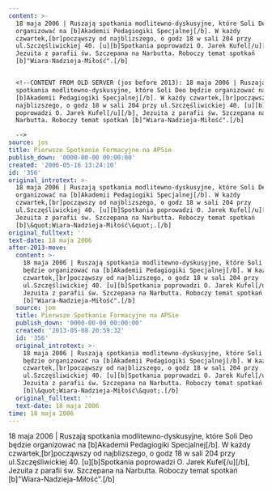 ```yaml
---
content: >-
  18 maja 2006 | Ruszają spotkania modlitewno-dyskusyjne, które Soli Deo będzie
  organizować na [b]Akademii Pedagiogiki Specjalnej[/b]. W każdy
  czwartek,[br]począwszy od najblizszego, o godz 18 w sali 204 przy
  ul.Szczęśliwickiej 40. [u][b]Spotkania poprowadzi O. Jarek Kufel[/u][/b],
  Jezuita z parafii św. Szczepana na Narbutta. Roboczy temat spotkań
  [b]"Wiara-Nadzieja-Miłość".[/b]


  <!--CONTENT FROM OLD SERVER (jos before 2013): 18 maja 2006 | Ruszają
  spotkania modlitewno-dyskusyjne, które Soli Deo będzie organizować na
  [b]Akademii Pedagiogiki Specjalnej[/b]. W każdy czwartek,[br]począwszy od
  najblizszego, o godz 18 w sali 204 przy ul.Szczęśliwickiej 40. [u][b]Spotkania
  poprowadzi O. Jarek Kufel[/u][/b], Jezuita z parafii św. Szczepana na
  Narbutta. Roboczy temat spotkań [b]"Wiara-Nadzieja-Miłość".[/b]

  -->
source: jos
title: Pierwsze Spotkanie Formacyjne na APSie
publish_down: '0000-00-00 00:00:00'
created: '2006-05-16 13:24:10'
id: '356'
original_introtext: >-
  18 maja 2006 | Ruszają spotkania modlitewno-dyskusyjne, które Soli Deo będzie
  organizować na [b]Akademii Pedagiogiki Specjalnej[/b]. W każdy
  czwartek,[br]począwszy od najblizszego, o godz 18 w sali 204 przy
  ul.Szczęśliwickiej 40. [u][b]Spotkania poprowadzi O. Jarek Kufel[/u][/b],
  Jezuita z parafii św. Szczepana na Narbutta. Roboczy temat spotkań
  [b]\&quot;Wiara-Nadzieja-Miłość\&quot;.[/b]
original_fulltext: ''
text-date: 18 maja 2006
after-2013-move:
  content: >-
    18 maja 2006 | Ruszają spotkania modlitewno-dyskusyjne, które Soli Deo
    będzie organizować na [b]Akademii Pedagiogiki Specjalnej[/b]. W każdy
    czwartek,[br]począwszy od najblizszego, o godz 18 w sali 204 przy
    ul.Szczęśliwickiej 40. [u][b]Spotkania poprowadzi O. Jarek Kufel[/u][/b],
    Jezuita z parafii św. Szczepana na Narbutta. Roboczy temat spotkań
    [b]"Wiara-Nadzieja-Miłość".[/b]
  source: jom
  title: Pierwsze Spotkanie Formacyjne na APSie
  publish_down: '0000-00-00 00:00:00'
  created: '2013-05-08 20:59:32'
  id: '356'
  original_introtext: >-
    18 maja 2006 | Ruszają spotkania modlitewno-dyskusyjne, które Soli Deo
    będzie organizować na [b]Akademii Pedagiogiki Specjalnej[/b]. W każdy
    czwartek,[br]począwszy od najblizszego, o godz 18 w sali 204 przy
    ul.Szczęśliwickiej 40. [u][b]Spotkania poprowadzi O. Jarek Kufel[/u][/b],
    Jezuita z parafii św. Szczepana na Narbutta. Roboczy temat spotkań
    [b]\&quot;Wiara-Nadzieja-Miłość\&quot;.[/b]
  original_fulltext: ''
  text-date: 18 maja 2006
time: 18 maja 2006
---
```

18 maja 2006 | Ruszają spotkania modlitewno-dyskusyjne, które Soli Deo będzie organizować na [b]Akademii Pedagiogiki Specjalnej[/b]. W każdy czwartek,[br]począwszy od najblizszego, o godz 18 w sali 204 przy ul.Szczęśliwickiej 40. [u][b]Spotkania poprowadzi O. Jarek Kufel[/u][/b], Jezuita z parafii św. Szczepana na Narbutta. Roboczy temat spotkań [b]"Wiara-Nadzieja-Miłość".[/b]

<!--CONTENT FROM OLD SERVER (jos before 2013): 18 maja 2006 | Ruszają spotkania modlitewno-dyskusyjne, które Soli Deo będzie organizować na [b]Akademii Pedagiogiki Specjalnej[/b]. W każdy czwartek,[br]począwszy od najblizszego, o godz 18 w sali 204 przy ul.Szczęśliwickiej 40. [u][b]Spotkania poprowadzi O. Jarek Kufel[/u][/b], Jezuita z parafii św. Szczepana na Narbutta. Roboczy temat spotkań [b]"Wiara-Nadzieja-Miłość".[/b]
-->

<!--{{json:{"created_date":"2006-05-16 13:24:10","publish_down":"0000-00-00 00:00:00","id":"356"}}}-->